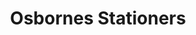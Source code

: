 ---
title: "Osbornes Stationers"
url: /birmingham/osbornes-stationers-high-street/
shop: office supplies
---